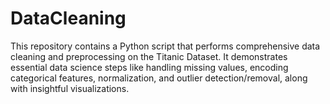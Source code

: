 # DataCleaning
This repository contains a Python script that performs comprehensive data cleaning and preprocessing on the Titanic Dataset. It demonstrates essential data science steps like handling missing values, encoding categorical features, normalization, and outlier detection/removal, along with insightful visualizations.
